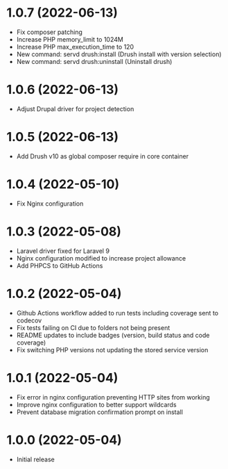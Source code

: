 # 1.0.7 (2022-06-13)
* Fix composer patching
* Increase PHP memory_limit to 1024M
* Increase PHP max_execution_time to 120
* New command: servd drush:install (Drush install with version selection)
* New command: servd drush:uninstall (Uninstall drush)

# 1.0.6 (2022-06-13)
* Adjust Drupal driver for project detection

# 1.0.5 (2022-06-13)
* Add Drush v10 as global composer require in core container

# 1.0.4 (2022-05-10)
* Fix Nginx configuration

# 1.0.3 (2022-05-08)
* Laravel driver fixed for Laravel 9
* Nginx configuration modified to increase project allowance
* Add PHPCS to GitHub Actions

# 1.0.2 (2022-05-04)
* Github Actions workflow added to run tests including coverage sent to codecov
* Fix tests failing on CI due to folders not being present
* README updates to include badges (version, build status and code coverage)
* Fix switching PHP versions not updating the stored service version

# 1.0.1 (2022-05-04)

* Fix error in nginx configuration preventing HTTP sites from working
* Improve nginx configuration to better support wildcards
* Prevent database migration confirmation prompt on install

# 1.0.0 (2022-05-04)

* Initial release
